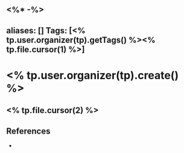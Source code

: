 <%*
-%>
---
aliases: []
Tags: [<% tp.user.organizer(tp).getTags() %><% tp.file.cursor(1) %>]
---

# <% tp.user.organizer(tp).create() %>

## <% tp.file.cursor(2) %>

## References

- []()